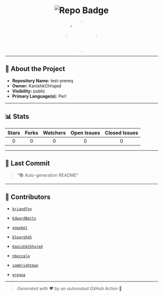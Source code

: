 <h1 align="center">
    <img src="https://img.shields.io/badge/test-prereq-🎯-blueviolet?style=for-the-badge" alt="Repo Badge">
  </h1>
  
  <p align="center">
    <img src="https://avatars.githubusercontent.com/u/121193249?v=4" width="100" style="border-radius:50%;">
  </p>
  
  ---
  
  ## 📖 About the Project
  - **Repository Name:** test-prereq
  - **Owner:** KanishkChhajed
  - **Visibility:** public
  - **Primary Language(s):** Perl
  
  ---
  
  ## 📊 Stats
  
  | Stars | Forks | Watchers | Open Issues | Closed Issues |
  |:----:|:-----:|:--------:|:-----------:|:-------------:|
  | 0 | 0 | 0 | 0 | 0 |
  
  ---
  
  ## 📢 Last Commit
  
  > "📚 Auto-generation README"
  
  ---
  
  ## 🤝 Contributors
  
  
  - [`briandfoy`](#)
  
  - [`EdwardBetts`](#)
  
  - [`ggoebel`](#)
  
  - [`bleargh45`](#)
  
  - [`KanishkChhajed`](#)
  
  - [`nbezzala`](#)
  
  - [`sambrightman`](#)
  
  - [`gregoa`](#)
  
  
  ---
  
  > *Generated with ❤️ by an automated GitHub Action* 🚀
  